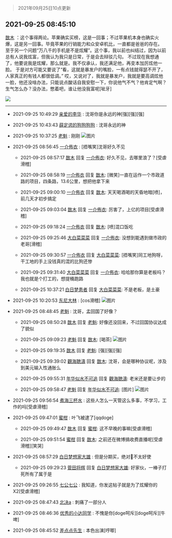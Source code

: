 > 2021年09月25日10点更新
<link rel="stylesheet" href="https://cdn.jsdelivr.net/gh/taotie6/sampleJSON@main/css/photo_show.css">
<meta name="referrer" content="no-referrer" />


 ## 2021-09-25 08:45:10 

 [㪚木](https://www.coolapk.com/feed/30240500?shareKey=ODc3Y2NhOTgzYTQ1NjE0ZTdlZWI~) ：这个事得两论。苹果确实买榜，这是一回事；不过苹果机本身也确实火爆，这是另一回事。毕竟苹果的行销能力和众安卓机比，一直都是爸爸的存在。
至于另一个问题“万八千的手机是不是炫耀”。这个事，我以前也纠结过，因为以前总有人说我炫富，但我认为我只是日常，于是会去辩驳几句。
不过现在我想通了<!--break-->，他要说我是炫耀，那么就是。我不仅承认，我还满足他，再变本加厉炫他一脸。
于是对方可能又要说了“看，这就是暴发户的嘴脸，一有点钱就得瑟不开了，人家真正的有钱人都很低调。”
哎，又说对了，我就是暴发户，我就是要高调炫他一脸，他还没啥办法，只能说点酸话自我安慰一下，你说他气不气？他肯定气啊？生气怎么办？没办法，憋着吧，谁让他没我富呢[呲牙] 

<div class="album">
<img class="img-item" src="https://image.coolapk.com/feed/2021/0925/08/1081091_733ff168_0700_4472@384x316.gif" />
</div>

 ------- 

- 2021-09-25 10:49:29 [亲爱的李华](uid=1323228) : 沈哥你是永远的神[强][强][强] 

- 2021-09-25 10:43:43 [薛定谔的狗狗狗狗](uid=2327954) : 沈哥永远的神 

- 2021-09-25 10:37:25 [老魁](uid=1703096) : 刚刚 ![图片](https://image.coolapk.com/feed/2021/0925/10/1703096_c9ec811c_7439_2771@1080x2248.jpeg)

- 2021-09-25 08:56:45 [一介佈衣](uid=796568) : [捂嘴笑]沈哥好久不见 

    - 2021-09-25 08:57:17 [㪚木](uid=1081091) 回复 [一介佈衣](uid=796568): 好久不见，去哪里浪了？[受虐滑稽] 

    - 2021-09-25 08:58:19 [一介佈衣](uid=796568) 回复 [㪚木](uid=1081091): [微笑]一直在运作一个市政道路的项目，四条路，13.6公里，想把他拿下来 

    - 2021-09-25 09:00:10 [一介佈衣](uid=796568) 回复 [㪚木](uid=1081091): 天天喝酒喝的天昏地暗[喷]，前几天才初步搞定 

    - 2021-09-25 09:03:04 [㪚木](uid=1081091) 回复 [一介佈衣](uid=796568): 厉害了，上亿的项目[受虐滑稽] 

    - 2021-09-25 09:18:24 [一介佈衣](uid=796568) 回复 [㪚木](uid=1081091): [喷]混口饭吃 

    - 2021-09-25 09:25:46 [大白菜菜菜](uid=2081020) 回复 [一介佈衣](uid=796568): 没想到能遇到做市政的老哥[滑稽] 

    - 2021-09-25 09:30:57 [一介佈衣](uid=796568) 回复 [大白菜菜菜](uid=2081020): [捂嘴笑]同工地狗呀，干工地的手上没钱真的混的比狗还惨 

    - 2021-09-25 09:31:40 [大白菜菜菜](uid=2081020) 回复 [一介佈衣](uid=796568): 哈哈那你算是老板吗？我也就是个打工的，想提桶跑路 

    - 2021-09-25 10:37:21 [白日梦患者](uid=533502) 回复 [大白菜菜菜](uid=2081020): 不是老板，是土豪 

- 2021-09-25 10:20:53 [东尼大林](uid=1612569) : [cos滑稽] ![图片](https://image.coolapk.com/feed/2021/0925/10/1612569_ac5627d3_6416_4394@1080x2310.jpeg)

- 2021-09-25 08:48:45 [老魁](uid=1703096) : 沈哥，孟回国了好像？ 

    - 2021-09-25 08:50:28 [㪚木](uid=1081091) 回复 [老魁](uid=1703096): 好像还没回来，不过回国协议达成了貌似 

    - 2021-09-25 09:09:23 [老魁](uid=1703096) 回复 [㪚木](uid=1081091): [喝茶] ![图片](https://image.coolapk.com/feed/2021/0925/09/1703096_0de4507f_2156_2043@1080x2248.jpeg)

    - 2021-09-25 09:19:35 [㪚木](uid=1081091) 回复 [老魁](uid=1703096): [强][强][强] 

    - 2021-09-25 09:39:02 [觀海聴濤](uid=1471947) 回复 [㪚木](uid=1081091): 沈哥，会是哪种协议呢，涉及到美元输入性通胀么 

    - 2021-09-25 09:55:31 [年华似水不可追](uid=625421) 回复 [觀海聴濤](uid=1471947): 老米还是要让步的 

    - 2021-09-25 09:58:47 [老魁](uid=1703096) 回复 [年华似水不可追](uid=625421): [图片] ![图片](https://image.coolapk.com/feed/2021/0925/09/1703096_a14fd3f0_5121_4879@1080x2248.jpeg)

- 2021-09-25 09:56:54 [煮海三杯水](uid=695018) : 这些人怎么一天管这么多事，不学习，工作的吗[受虐滑稽] 

- 2021-09-25 09:47:01 [蜜柑](uid=1097842) : 叶飞被逮了[qqdoge] 

    - 2021-09-25 09:49:47 [㪚木](uid=1081091) 回复 [蜜柑](uid=1097842): 这不早晚的事嘛[受虐滑稽] 

    - 2021-09-25 09:51:54 [蜜柑](uid=1097842) 回复 [㪚木](uid=1081091): 之前还在微博搞收费直播呢[受虐滑稽][笑哭] 

- 2021-09-25 08:57:29 [白日梦想家大雄](uid=1906208) : 但是分期买，绝对🧠不太好使 

    - 2021-09-25 09:29:23 [菅田将辉](uid=2466059) 回复 [白日梦想家大雄](uid=1906208): 好家伙，一棒子打死所有了属于是 

- 2021-09-25 09:26:55 [七公七公](uid=1763604) : 我知道，你发这帖子就是为了炫耀你的X2[受虐滑稽] 

- 2021-09-25 08:47:43 [北决a](uid=1918537) : 刺痛了一部分人 

- 2021-09-25 08:46:36 [优秀的小达同学](uid=3114536) : 不愧是你[doge呵斥][doge呵斥][牛啤] 

- 2021-09-25 08:45:52 [差点点先生](uid=1622444) : 本色出演[哼唧] 

